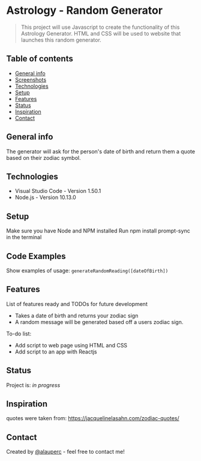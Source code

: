# Astrology - Random Generator
> This project will use Javascript to create the functionality of this Astrology Generator. HTML and CSS will be used to website that launches this random generator.


## Table of contents
* [General info](#general-info)
* [Screenshots](#screenshots)
* [Technologies](#technologies)
* [Setup](#setup)
* [Features](#features)
* [Status](#status)
* [Inspiration](#inspiration)
* [Contact](#contact)

## General info
The generator will ask for the person's date of birth and return them a quote based on their zodiac symbol.


## Technologies
* Visual Studio Code - Version 1.50.1
* Node.js - Version 10.13.0

## Setup
Make sure you have Node and NPM installed
Run npm install prompt-sync in the terminal

## Code Examples
Show examples of usage:
`generateRandomReading([dateOfBirth])`

## Features
List of features ready and TODOs for future development
* Takes a date of birth and returns your zodiac sign
* A random message will be generated based off a users zodiac sign.

To-do list:
* Add script to web page using HTML and CSS
* Add script to an app with Reactjs

## Status
Project is: _in progress_

## Inspiration
quotes were taken from: https://jacquelinelasahn.com/zodiac-quotes/

## Contact
Created by [@alauperc](https://github.com/alauperc) - feel free to contact me!